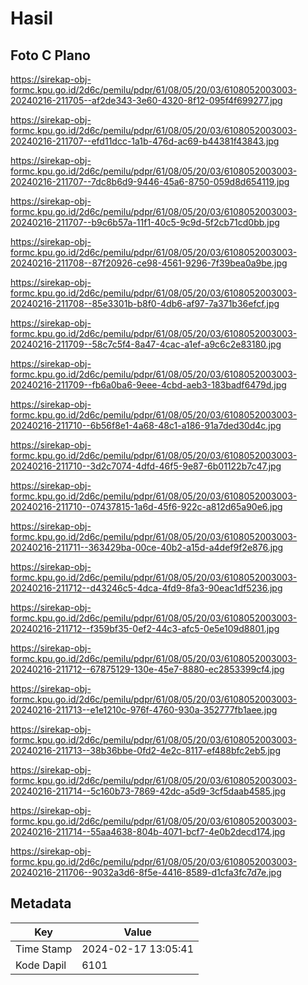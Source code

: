 # Hasil

## Foto C Plano

https://sirekap-obj-formc.kpu.go.id/2d6c/pemilu/pdpr/61/08/05/20/03/6108052003003-20240216-211705--af2de343-3e60-4320-8f12-095f4f699277.jpg

https://sirekap-obj-formc.kpu.go.id/2d6c/pemilu/pdpr/61/08/05/20/03/6108052003003-20240216-211707--efd11dcc-1a1b-476d-ac69-b44381f43843.jpg

https://sirekap-obj-formc.kpu.go.id/2d6c/pemilu/pdpr/61/08/05/20/03/6108052003003-20240216-211707--7dc8b6d9-9446-45a6-8750-059d8d654119.jpg

https://sirekap-obj-formc.kpu.go.id/2d6c/pemilu/pdpr/61/08/05/20/03/6108052003003-20240216-211707--b9c6b57a-11f1-40c5-9c9d-5f2cb71cd0bb.jpg

https://sirekap-obj-formc.kpu.go.id/2d6c/pemilu/pdpr/61/08/05/20/03/6108052003003-20240216-211708--87f20926-ce98-4561-9296-7f39bea0a9be.jpg

https://sirekap-obj-formc.kpu.go.id/2d6c/pemilu/pdpr/61/08/05/20/03/6108052003003-20240216-211708--85e3301b-b8f0-4db6-af97-7a371b36efcf.jpg

https://sirekap-obj-formc.kpu.go.id/2d6c/pemilu/pdpr/61/08/05/20/03/6108052003003-20240216-211709--58c7c5f4-8a47-4cac-a1ef-a9c6c2e83180.jpg

https://sirekap-obj-formc.kpu.go.id/2d6c/pemilu/pdpr/61/08/05/20/03/6108052003003-20240216-211709--fb6a0ba6-9eee-4cbd-aeb3-183badf6479d.jpg

https://sirekap-obj-formc.kpu.go.id/2d6c/pemilu/pdpr/61/08/05/20/03/6108052003003-20240216-211710--6b56f8e1-4a68-48c1-a186-91a7ded30d4c.jpg

https://sirekap-obj-formc.kpu.go.id/2d6c/pemilu/pdpr/61/08/05/20/03/6108052003003-20240216-211710--3d2c7074-4dfd-46f5-9e87-6b01122b7c47.jpg

https://sirekap-obj-formc.kpu.go.id/2d6c/pemilu/pdpr/61/08/05/20/03/6108052003003-20240216-211710--07437815-1a6d-45f6-922c-a812d65a90e6.jpg

https://sirekap-obj-formc.kpu.go.id/2d6c/pemilu/pdpr/61/08/05/20/03/6108052003003-20240216-211711--363429ba-00ce-40b2-a15d-a4def9f2e876.jpg

https://sirekap-obj-formc.kpu.go.id/2d6c/pemilu/pdpr/61/08/05/20/03/6108052003003-20240216-211712--d43246c5-4dca-4fd9-8fa3-90eac1df5236.jpg

https://sirekap-obj-formc.kpu.go.id/2d6c/pemilu/pdpr/61/08/05/20/03/6108052003003-20240216-211712--f359bf35-0ef2-44c3-afc5-0e5e109d8801.jpg

https://sirekap-obj-formc.kpu.go.id/2d6c/pemilu/pdpr/61/08/05/20/03/6108052003003-20240216-211712--67875129-130e-45e7-8880-ec2853399cf4.jpg

https://sirekap-obj-formc.kpu.go.id/2d6c/pemilu/pdpr/61/08/05/20/03/6108052003003-20240216-211713--e1e1210c-976f-4760-930a-352777fb1aee.jpg

https://sirekap-obj-formc.kpu.go.id/2d6c/pemilu/pdpr/61/08/05/20/03/6108052003003-20240216-211713--38b36bbe-0fd2-4e2c-8117-ef488bfc2eb5.jpg

https://sirekap-obj-formc.kpu.go.id/2d6c/pemilu/pdpr/61/08/05/20/03/6108052003003-20240216-211714--5c160b73-7869-42dc-a5d9-3cf5daab4585.jpg

https://sirekap-obj-formc.kpu.go.id/2d6c/pemilu/pdpr/61/08/05/20/03/6108052003003-20240216-211714--55aa4638-804b-4071-bcf7-4e0b2decd174.jpg

https://sirekap-obj-formc.kpu.go.id/2d6c/pemilu/pdpr/61/08/05/20/03/6108052003003-20240216-211706--9032a3d6-8f5e-4416-8589-d1cfa3fc7d7e.jpg


## Metadata

| Key        | Value               |
| ---------- | ------------------- |
| Time Stamp | 2024-02-17 13:05:41 |
| Kode Dapil | 6101                |




